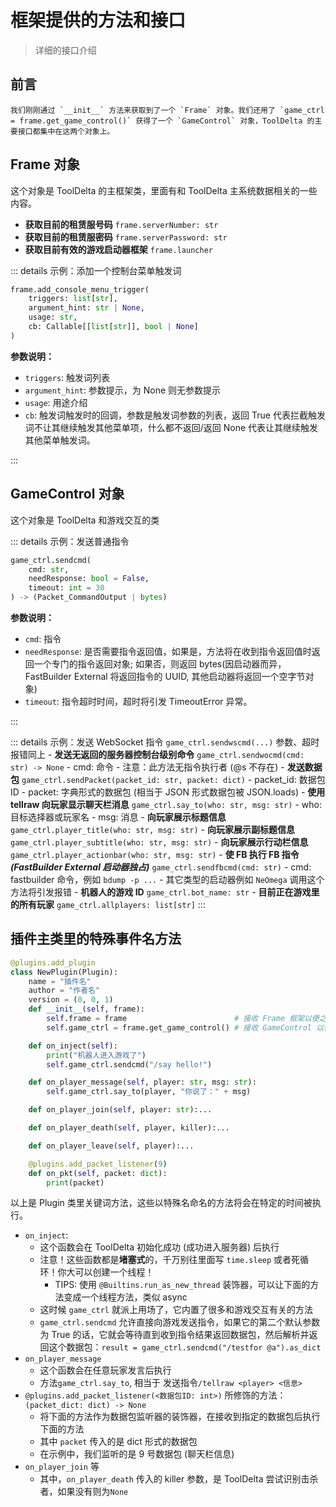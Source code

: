 # 框架提供的方法和接口

> 详细的接口介绍

## 前言

    我们刚刚通过 `__init__` 方法来获取到了一个 `Frame` 对象。我们还用了 `game_ctrl = frame.get_game_control()` 获得了一个 `GameControl` 对象，ToolDelta 的主要接口都集中在这两个对象上。

## Frame 对象

这个对象是 ToolDelta 的主框架类，里面有和 ToolDelta 主系统数据相关的一些内容。

- **获取目前的租赁服号码** `frame.serverNumber: str`
- **获取目前的租赁服密码** `frame.serverPassword: str`
- **获取目前有效的游戏启动器框架** `frame.launcher`

::: details 示例：添加一个控制台菜单触发词

```python
frame.add_console_menu_trigger(
    triggers: list[str],
    argument_hint: str | None,
    usage: str,
    cb: Callable[[list[str]], bool | None]
)
```

**参数说明：**

- `triggers`: 触发词列表
- `argument_hint`: 参数提示，为 None 则无参数提示
- `usage`: 用途介绍
- `cb`: 触发词触发时的回调，参数是触发词参数的列表，返回 True 代表拦截触发词不让其继续触发其他菜单项，什么都不返回/返回 None 代表让其继续触发其他菜单触发词。

:::

## GameControl 对象

这个对象是 ToolDelta 和游戏交互的类

::: details 示例：发送普通指令
```python
game_ctrl.sendcmd(
    cmd: str,
    needResponse: bool = False,
    timeout: int = 30
) -> (Packet_CommandOutput | bytes)
```

**参数说明：**

- `cmd`: 指令
- `needResponse`: 是否需要指令返回值，如果是，方法将在收到指令返回值时返回一个专门的指令返回对象; 如果否，则返回 bytes(因启动器而异，FastBuilder External 将返回指令的 UUID, 其他启动器将返回一个空字节对象)
- `timeout`: 指令超时时间，超时将引发 TimeoutError 异常。

:::

::: details 示例：发送 WebSocket 指令
    `game_ctrl.sendwscmd(...)`
    参数、超时报错同上 - **发送无返回的服务器控制台级别命令**
    `game_ctrl.sendwocmd(cmd: str) -> None` - cmd: 命令 - 注意：此方法无指令执行者 (@s 不存在) - **发送数据包**
    `game_ctrl.sendPacket(packet_id: str, packet: dict)` - packet_id: 数据包 ID - packet: 字典形式的数据包 (相当于 JSON 形式数据包被 JSON.loads) - **使用 tellraw 向玩家显示聊天栏消息**
    `game_ctrl.say_to(who: str, msg: str)` - who: 目标选择器或玩家名 - msg: 消息 - **向玩家展示标题信息**
    `game_ctrl.player_title(who: str, msg: str)` - **向玩家展示副标题信息**
    `game_ctrl.player_subtitle(who: str, msg: str)` - **向玩家展示行动栏信息**
    `game_ctrl.player_actionbar(who: str, msg: str)` - **使 FB 执行 FB 指令<i>(FastBuilder External 启动器独占)</i>**
    `game_ctrl.sendfbcmd(cmd: str)` - cmd: fastbuilder 命令，例如 `bdump -p ...` - 其它类型的启动器例如 `NeOmega` 调用这个方法将引发报错 - **机器人的游戏 ID**
    `game_ctrl.bot_name: str` - **目前正在游戏里的所有玩家**
    `game_ctrl.allplayers: list[str]`
:::

## 插件主类里的特殊事件名方法

```python
@plugins.add_plugin
class NewPlugin(Plugin):
    name = "插件名"
    author = "作者名"
    version = (0, 0, 1)
    def __init__(self, frame):
        self.frame = frame                        # 接收 Frame 框架以便之后使用
        self.game_ctrl = frame.get_game_control() # 接收 GameControl 以便之后使用

    def on_inject(self):
        print("机器人进入游戏了")
        self.game_ctrl.sendcmd("/say hello!")

    def on_player_message(self, player: str, msg: str):
        self.game_ctrl.say_to(player, "你说了：" + msg)

    def on_player_join(self, player: str):...

    def on_player_death(self, player, killer):...

    def on_player_leave(self, player):...

    @plugins.add_packet_listener(9)
    def on_pkt(self, packet: dict):
        print(packet)
```

以上是 Plugin 类里关键词方法，这些以特殊名命名的方法将会在特定的时间被执行。

- `on_inject`:
  - 这个函数会在 ToolDelta 初始化成功 (成功进入服务器) 后执行
  - 注意！这些函数都是**堵塞式**的，千万别往里面写 `time.sleep` 或者死循环！你大可以创建一个线程！
    - TIPS: 使用 `@Builtins.run_as_new_thread` 装饰器，可以让下面的方法变成一个线程方法，类似 async
  - 这时候 `game_ctrl` 就派上用场了，它内置了很多和游戏交互有关的方法
  - `game_ctrl.sendcmd` 允许直接向游戏发送指令，如果它的第二个默认参数为 True 的话，它就会等待直到收到指令结果返回数据包，然后解析并返回这个数据包：`result = game_ctrl.sendcmd("/testfor @a").as_dict`
- `on_player_message`
  - 这个函数会在任意玩家发言后执行
  - 方法`game_ctrl.say_to`, 相当于 发送指令`/tellraw <player> <信息>`
- `@plugins.add_packet_listener(<数据包ID: int>)` 所修饰的方法：`(packet_dict: dict) -> None`
  - 将下面的方法作为数据包监听器的装饰器，在接收到指定的数据包后执行下面的方法
  - 其中 `packet` 传入的是 dict 形式的数据包
  - 在示例中，我们监听的是 9 号数据包 (聊天栏信息)
- `on_player_join` 等
  - 其中，`on_player_death` 传入的 killer 参数，是 ToolDelta 尝试识别击杀者，如果没有则为`None`
